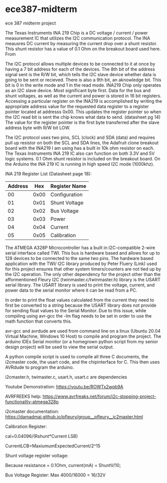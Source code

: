 # ece387-midterm
ece 387 midterm project

The Texas Instruments INA 219 Chip is a DC voltage /  current / power measurement IC that utilizes the I2C communication protocol. The INA meausres DC current by measuring the current drop over a shunt resistor. This shunt resistor has a value of 0.1 Ohm on the breakout board used here. From 

The I2C protocol allows multiple devices to be connected to it at once by having a 7 bit address for each of the devices. The 8th bit of the address signal sent is the R/W bit, which tells the I2C slave device whether data is going to be sent or recieved. There is also a 9th bit, an aknowledge bit. This bit is 0 in the write mode and 1 in the read mode. INA219 Chip only operates as an I2C slave device. Most significant byte first. Data for the bus and shunt voltages, as well as the current and power is stored in 16 bit registers. Accessing a particular register on the INA219 is accomplished by writing the appropriate address value for the requested data register to a register pointer located at addresss 0x00. This updates the register pointer so when the I2C read bit is sent the chip knows what data to send. (datasheet pg 14) The value for the register pointer is the first byte transferred after the slave address byte with R/W bit LOW.

The I2C protocol uses two pins, SCL (clock) and SDA (data) and requires pull up resistor on both the SCL and SDA lines, the Adafruit clone breakout board with the INA219 I am using has a built in 10k ohm resistor on each. The Texas Instruments INA 219 IC also can function on both 3.3V and 5V logic systems. 0.1 Ohm shunt resistor is included on the breakout board. On the Arduino the INA 219 IC is running in high speed I2C mode (1000khz).

INA 219 Register List (Datasheet page 18):

| Address      | Hex | Register Name |
| ----------- | ----------- | -----|
| 00     | 0x00       | Configuration |
| 01   | 0x01        | Shunt Voltage |
| 02   | 0x02        | Bus Voltage |
| 03   | 0x03        | Power |
| 04   | 0x04        | Current |
| 05   | 0x05        | Calibration |

The ATMEGA A328P Microcontroller has a built in I2C-compatible 2-wire serial interface called TWI. This bus is hardware based and allows for up to 128 devices to be connected to the same two pins. The hardware based application with the TWI/ I2C library produced by Peter Fluery (Link) used for this project ensures that other system timers/counters are not tied up by the I2C operation. The only other dependency for the project other than the afformentioned Fleury I2C (twinmaster.c/twinmaster.h) library is the USART serial library. The USART library is used to print the voltage, current, and power data to the serial monitor where it can be read from a PC.

In order to print the float values calculated from the current they need to first be converted to a string because the USART library does not provide for sending float values to the Serial Monitor. Due to this issue, while compiling using avr-gcc the -lm flag needs to be set in order to use the math function that converts this.

avr-gcc and avrdude are used from command line on a linux (Ubuntu 20.04 Virtual Machine, Windows 10 Host) to compile and program the project. The arduino IDEs Serial monitor (or a homegrown python script from my senior design project) will be used to view the serial output.

A python compile script is used to compile all three C documents, the i2cmaster code, the usart code, and the chipinterface for C. This then uses AVRdude to program the arduino.

i2cmaster.h, twimaster.c, usart.h, usart.c are dependencies




Youtube Demonstration: https://youtu.be/ROWTx2wqb9A

AVRFREEKS help: https://www.avrfreaks.net/forum/i2c-stopping-project-functionality-atmega328p

i2cmaster documentation: https://damadmai.github.io/pfleury/group__pfleury__ic2master.html 



Calibration Register: 

cal=0.04096/(Rshunt*Current LSB)

CurrentLCB=MaxiumumExpectedCurrent/2^15


Shunt voltage register voltage:

Because resistance = 0.1Ohm, current(mA) = ShuntV/10;


Bus Voltage Register:
Max 4000/16000 = 16/32V
